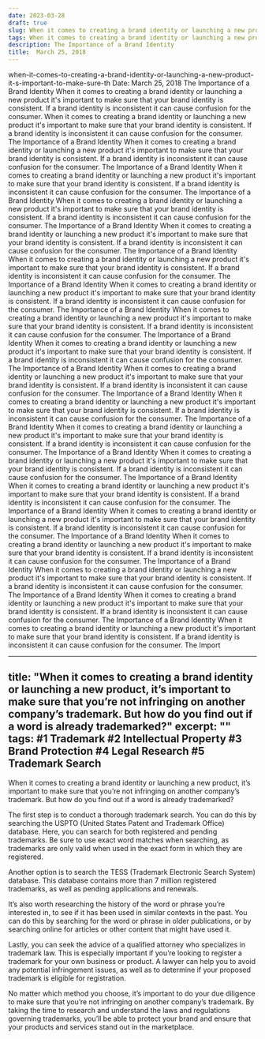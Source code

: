 ```yaml
---
date: 2023-03-28
draft: true
slug: When it comes to creating a brand identity or launching a new product it's important to make sure that your brand identity is consistent. If a brand identity is inconsistent it can cause confusion for the consumer.
tags: When it comes to creating a brand identity or launching a new product it's important to make sure that your brand identity is consistent. If a brand identity is inconsistent it can cause confusion for the consumer.
description: The Importance of a Brand Identity
title:  March 25, 2018
---
```

when-it-comes-to-creating-a-brand-identity-or-launching-a-new-product-it-s-important-to-make-sure-th
Date: March 25, 2018
The Importance of a Brand Identity
When it comes to creating a brand identity or launching a new product it's important to make sure that your brand identity is consistent. If a brand identity is inconsistent it can cause confusion for the consumer.
When it comes to creating a brand identity or launching a new product it's important to make sure that your brand identity is consistent. If a brand identity is inconsistent it can cause confusion for the consumer.
The Importance of a Brand Identity
When it comes to creating a brand identity or launching a new product it's important to make sure that your brand identity is consistent. If a brand identity is inconsistent it can cause confusion for the consumer.
The Importance of a Brand Identity
When it comes to creating a brand identity or launching a new product it's important to make sure that your brand identity is consistent. If a brand identity is inconsistent it can cause confusion for the consumer.
The Importance of a Brand Identity
When it comes to creating a brand identity or launching a new product it's important to make sure that your brand identity is consistent. If a brand identity is inconsistent it can cause confusion for the consumer.
The Importance of a Brand Identity
When it comes to creating a brand identity or launching a new product it's important to make sure that your brand identity is consistent. If a brand identity is inconsistent it can cause confusion for the consumer.
The Importance of a Brand Identity
When it comes to creating a brand identity or launching a new product it's important to make sure that your brand identity is consistent. If a brand identity is inconsistent it can cause confusion for the consumer.
The Importance of a Brand Identity
When it comes to creating a brand identity or launching a new product it's important to make sure that your brand identity is consistent. If a brand identity is inconsistent it can cause confusion for the consumer.
The Importance of a Brand Identity
When it comes to creating a brand identity or launching a new product it's important to make sure that your brand identity is consistent. If a brand identity is inconsistent it can cause confusion for the consumer.
The Importance of a Brand Identity
When it comes to creating a brand identity or launching a new product it's important to make sure that your brand identity is consistent. If a brand identity is inconsistent it can cause confusion for the consumer.
The Importance of a Brand Identity
When it comes to creating a brand identity or launching a new product it's important to make sure that your brand identity is consistent. If a brand identity is inconsistent it can cause confusion for the consumer.
The Importance of a Brand Identity
When it comes to creating a brand identity or launching a new product it's important to make sure that your brand identity is consistent. If a brand identity is inconsistent it can cause confusion for the consumer.
The Importance of a Brand Identity
When it comes to creating a brand identity or launching a new product it's important to make sure that your brand identity is consistent. If a brand identity is inconsistent it can cause confusion for the consumer.
The Importance of a Brand Identity
When it comes to creating a brand identity or launching a new product it's important to make sure that your brand identity is consistent. If a brand identity is inconsistent it can cause confusion for the consumer.
The Importance of a Brand Identity
When it comes to creating a brand identity or launching a new product it's important to make sure that your brand identity is consistent. If a brand identity is inconsistent it can cause confusion for the consumer.
The Importance of a Brand Identity
When it comes to creating a brand identity or launching a new product it's important to make sure that your brand identity is consistent. If a brand identity is inconsistent it can cause confusion for the consumer.
The Importance of a Brand Identity
When it comes to creating a brand identity or launching a new product it's important to make sure that your brand identity is consistent. If a brand identity is inconsistent it can cause confusion for the consumer.
The Importance of a Brand Identity
When it comes to creating a brand identity or launching a new product it's important to make sure that your brand identity is consistent. If a brand identity is inconsistent it can cause confusion for the consumer.
The Importance of a Brand Identity
When it comes to creating a brand identity or launching a new product it's important to make sure that your brand identity is consistent. If a brand identity is inconsistent it can cause confusion for the consumer.
The Importance of a Brand Identity
When it comes to creating a brand identity or launching a new product it's important to make sure that your brand identity is consistent. If a brand identity is inconsistent it can cause confusion for the consumer.
The Import

---
title: "When it comes to creating a brand identity or launching a new product, it’s important to make sure that you’re not infringing on another company’s trademark. But how do you find out if a word is already trademarked?"
excerpt: ""
tags: #1 Trademark
#2 Intellectual Property
#3 Brand Protection
#4 Legal Research
#5 Trademark Search
---

When it comes to creating a brand identity or launching a new product, it’s important to make sure that you’re not infringing on another company’s trademark. But how do you find out if a word is already trademarked?

The first step is to conduct a thorough trademark search. You can do this by searching the USPTO (United States Patent and Trademark Office) database. Here, you can search for both registered and pending trademarks. Be sure to use exact word matches when searching, as trademarks are only valid when used in the exact form in which they are registered.

Another option is to search the TESS (Trademark Electronic Search System) database. This database contains more than 7 million registered trademarks, as well as pending applications and renewals.

It’s also worth researching the history of the word or phrase you’re interested in, to see if it has been used in similar contexts in the past. You can do this by searching for the word or phrase in older publications, or by searching online for articles or other content that might have used it.

Lastly, you can seek the advice of a qualified attorney who specializes in trademark law. This is especially important if you’re looking to register a trademark for your own business or product. A lawyer can help you to avoid any potential infringement issues, as well as to determine if your proposed trademark is eligible for registration.

No matter which method you choose, it’s important to do your due diligence to make sure that you’re not infringing on another company’s trademark. By taking the time to research and understand the laws and regulations governing trademarks, you’ll be able to protect your brand and ensure that your products and services stand out in the marketplace.
